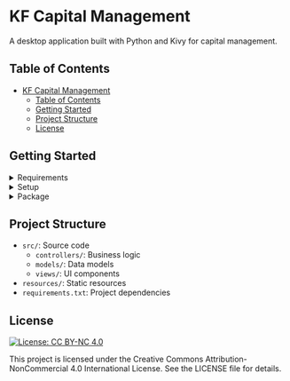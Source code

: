 # KF Capital Management

A desktop application built with Python and Kivy for capital management.

## Table of Contents

- [KF Capital Management](#kf-capital-management)
  - [Table of Contents](#table-of-contents)
  - [Getting Started](#getting-started)
  - [Project Structure](#project-structure)
  - [License](#license)

## Getting Started

<details>
    <summary>Requirements</summary>
<br>

  - **To package the application using Buildozer, you need to be on a Linux system (preferably Ubuntu). You will also need to install the following packages:**

```bash
# Optional WSL package
wsl --install
# ----

sudo apt update
sudo apt install -y git zip unzip openjdk-8-jdk python3-pip autoconf libtool pkg-config zlib1g-dev libncurses5-dev libncursesw5-dev libtinfo5 cmake ant

```

</details>

<details>
  <summary>Setup</summary>
<br>

  - **Install Android SDK and NDK:** To package the application for Android, you need to have the Android SDK and NDK installed.
    You also need to configure the `ANDROID_HOME` and `ANDROID_NDK_HOME` environment variables.
    -   `ANDROID_HOME`: Path to your Android SDK installation.
    -   `ANDROID_NDK_HOME`: Path to your Android NDK installation.

  - **Create and activate virtual environment:**
```bash
python -m venv venv
.\\venv\\Scripts\\activate
```

  -   **Install dependencies:**
```bash
pip install -r requirements.txt
```

  -   **Run the application:**
```bash
python src/main.py
```

</details>

<details>
  <summary>Package</summary>
<br>

  - **To package the application for desktop (Windows), you can use the following command:**

```bash
buildozer distclean
buildozer -v windows debug
```

  -   **To package the application for Android, you need to have the Android SDK and NDK installed. Then, you can use the following command:**

```bash
buildozer android debug

# WSL way
wsl bash -c "buildozer android debug"

```

</details>

## Project Structure

-   `src/`: Source code
    -   `controllers/`: Business logic
    -   `models/`: Data models
    -   `views/`: UI components
-   `resources/`: Static resources
-   `requirements.txt`: Project dependencies

## License

[![License: CC BY-NC 4.0](https://img.shields.io/badge/License-CC%20BY--NC%204.0-lightgrey.svg)](https://creativecommons.org/licenses/by-nc/4.0/)

This project is licensed under the Creative Commons Attribution-NonCommercial 4.0 International License. See the LICENSE file for details.
